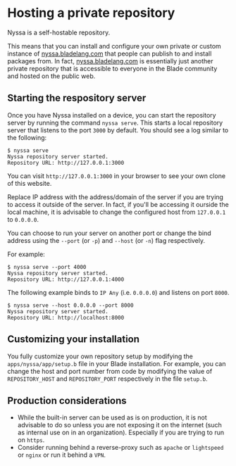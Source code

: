 # Hosting a private repository

Nyssa is a self-hostable repository.

This means that you can install and configure your own private or custom instance of [nyssa.bladelang.com](https://nyssa.bladelang.com) that people can publish to and install packages from. In fact, [nyssa.bladelang.com](https://nyssa.bladelang.com) is essentially just another private repository that is accessible to everyone in the Blade community and hosted on the public web.

## Starting the respository server

Once you have Nyssa installed on a device, you can start the repository server by running the command `nyssa serve`. This starts a local repository server that listens to the port `3000` by default. You should see a log similar to the following:

```
$ nyssa serve
Nyssa repository server started.
Repository URL: http://127.0.0.1:3000
```

You can visit `http://127.0.0.1:3000` in your browser to see your own clone of this website. 

Replace IP address with the address/domain of the server if you are trying to access it outside of the server. In fact, if you'll be accessing it ourside the local machine, it is advisable to change the configured host from `127.0.0.1` to `0.0.0.0`.

You can choose to run your server on another port or change the bind address using the `--port` (or `-p`) and `--host` (or `-n`) flag respectively.

For example:

```
$ nyssa serve --port 4000
Nyssa repository server started.
Repository URL: http://127.0.0.1:4000
```

The following example binds to `IP Any` (i.e. `0.0.0.0`) and listens on port `8000`.

```
$ nyssa serve --host 0.0.0.0 --port 8000
Nyssa repository server started.
Repository URL: http://localhost:8000
```

## Customizing your installation

You fully customize your own repository setup by modifying the `apps/nyssa/app/setup.b` file in your Blade installation. For example, you can change the host and port number from code by modifying the value of `REPOSITORY_HOST` and `REPOSITORY_PORT` respectively in the file `setup.b`.

## Production considerations

- While the built-in server can be used as is on production, it is not advisable to do so unless you are not exposing it on the internet (such as internal use on in an organization). Especially if you are trying to run on `https`.
- Consider running behind a reverse-proxy such as `apache` or `lightspeed` or `nginx` or run it behind a `VPN`.

